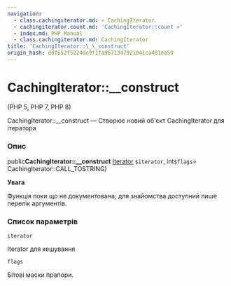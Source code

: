 ```yaml
---
navigation:
  - class.cachingiterator.md: « CachingIterator
  - cachingiterator.count.md: 'CachingIterator::count »'
  - index.md: PHP Manual
  - class.cachingiterator.md: CachingIterator
title: 'CachingIterator::\_\_construct'
origin_hash: ddf652f5224dc9f1fa9671347921941ca401ea50
---
```

# CachingIterator::\_\_construct

(PHP 5, PHP 7, PHP 8)

CachingIterator::\_\_construct — Створює новий об'єкт CachingIterator для ітератора

### Опис

public**CachingIterator::\_\_construct** [Iterator](class.iterator.md) `$iterator`, int`$flags`\= CachingIterator::CALL\_TOSTRING)

**Увага**

Функція поки що не документована; для знайомства доступний лише перелік аргументів.

### Список параметрів

`iterator`

Iterator для кешування

`flags`

Бітові маски прапори.
